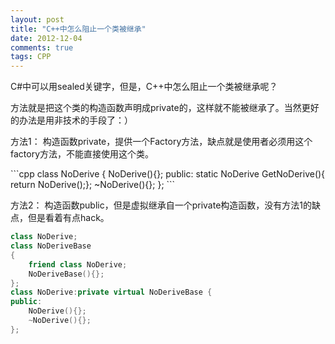 ```yaml
---
layout: post
title: "C++中怎么阻止一个类被继承"
date: 2012-12-04
comments: true
tags: CPP
---
```

<p>C#中可以用sealed关键字，但是，C++中怎么阻止一个类被继承呢？</p>  <p>方法就是把这个类的构造函数声明成private的，这样就不能被继承了。当然更好的办法是用非技术的手段了：）</p>  <p>方法1： 构造函数private，提供一个Factory方法，缺点就是使用者必须用这个factory方法，不能直接使用这个类。</p>  
```cpp
class NoDerive {
    NoDerive(){};
public:
    static NoDerive GetNoDerive(){ return NoDerive();};
    ~NoDerive(){};
};
```

<p>方法2： 构造函数public，但是虚拟继承自一个private构造函数，没有方法1的缺点，但是看着有点hack。</p>

```cpp
class NoDerive;
class NoDeriveBase
{
    friend class NoDerive;
    NoDeriveBase(){};
};
class NoDerive:private virtual NoDeriveBase {
public:
    NoDerive(){};
    ~NoDerive(){};
};
```